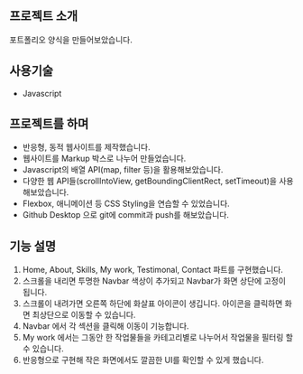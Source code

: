 ## 프로젝트 소개
포트폴리오 양식을 만들어보았습니다. 

## 사용기술
* Javascript

## 프로젝트를 하며
* 반응형, 동적 웹사이트를 제작했습니다.
* 웹사이트를 Markup 박스로 나누어 만들었습니다.
* Javascript의 배열 API(map, filter 등)을 활용해보았습니다.
* 다양한 웹 API들(scrollIntoView, getBoundingClientRect, setTimeout)을 사용해보았습니다.
* Flexbox, 애니메이션 등 CSS Styling을 연습할 수 있었습니다.
* Github Desktop 으로 git에 commit과 push를 해보았습니다.

## 기능 설명
1. Home, About, Skills, My work, Testimonal, Contact 파트를 구현했습니다.
2. 스크롤을 내리면 투명한 Navbar 색상이 추가되고 Navbar가 화면 상단에 고정이 됩니다.
3. 스크롤이 내려가면 오른쪽 하단에 화살표 아이콘이 생깁니다. 아이콘을 클릭하면 화면 최상단으로 이동할 수 있습니다.
4. Navbar 에서 각 섹션을 클릭해 이동이 기능합니다.
5. My work 에서는 그동안 한 작업물들을 카테고리별로 나누어서 작업물을 필터링 할 수 있습니다.
6. 반응형으로 구현해 작은 화면에서도 깔끔한 UI를 확인할 수 있게 했습니다.
